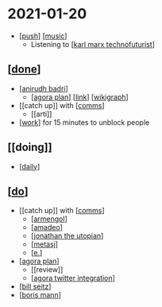 # 2021-01-20

- [[push]] [[music]]
  - Listening to [[karl marx technofuturist]]
## [[done]]
- [[anirudh badri]]
  - [[agora plan]] [[link]] [[wikigraph]]
- [[catch up]] with [[comms]]
  - [[arti]]
- [[work]] for 15 minutes to unblock people

## [[doing]]
- [[daily]]
## [[do]]
- [[catch up]] with [[comms]]
  - [[armengol]]
  - [[amadeo]]
  - [[jonathan the utopian]]
  - [[metasj]]
  - [[e.]]
- [[agora plan]]
  - [[review]]
  - [[agora twitter integration]]
- [[bill seitz]]
- [[boris mann]]



[//begin]: # "Autogenerated link references for markdown compatibility"
[push]: ../push "Push"
[music]: ../music "Music"
[karl marx technofuturist]: ../karl-marx-technofuturist "Karl Marx Technofuturist"
[done]: ../done "DONE"
[anirudh badri]: ../anirudh-badri "Anirudh Badri"
[agora plan]: ../agora-plan "Agora Plan"
[link]: ../link "Link"
[wikigraph]: ../wikigraph "Wikigraph"
[comms]: ../comms "Comms"
[work]: ../work "Work"
[daily]: ../daily "Daily"
[do]: ../do "Do"
[armengol]: ../armengol "Armengol"
[amadeo]: ../amadeo "Amadeo"
[jonathan the utopian]: ../jonathan-the-utopian "Jonathan the Utopian"
[metasj]: ../metasj "Metasj"
[e.]: ../e "E."
[agora twitter integration]: ../agora-twitter-integration "Agora Twitter Integration"
[bill seitz]: ../bill-seitz "Bill Seitz"
[boris mann]: ../boris-mann "Boris Mann"
[//end]: # "Autogenerated link references"